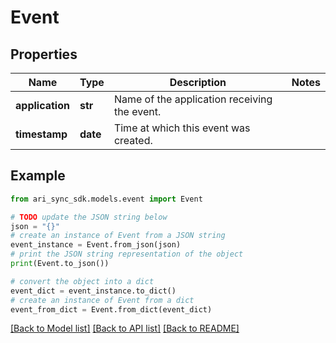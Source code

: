 # Event


## Properties

Name | Type | Description | Notes
------------ | ------------- | ------------- | -------------
**application** | **str** | Name of the application receiving the event. | 
**timestamp** | **date** | Time at which this event was created. | 

## Example

```python
from ari_sync_sdk.models.event import Event

# TODO update the JSON string below
json = "{}"
# create an instance of Event from a JSON string
event_instance = Event.from_json(json)
# print the JSON string representation of the object
print(Event.to_json())

# convert the object into a dict
event_dict = event_instance.to_dict()
# create an instance of Event from a dict
event_from_dict = Event.from_dict(event_dict)
```
[[Back to Model list]](../README.md#documentation-for-models) [[Back to API list]](../README.md#documentation-for-api-endpoints) [[Back to README]](../README.md)


